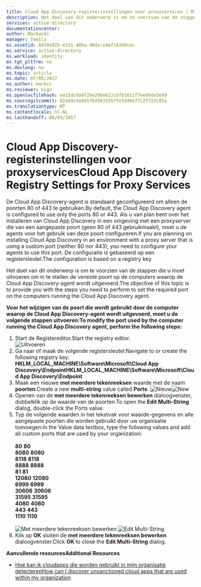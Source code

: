 ```yaml
---
title: Cloud App Discovery-registerinstellingen voor proxyservices | Microsoft Docs
description: Het doel van dit onderwerp is om te voorzien van de stappen die u moet uitvoeren om in te stellen de vereiste poort op de computers waarop de Cloud App Discovery-agent wordt uitgevoerd.
services: active-directory
documentationcenter: 
author: MarkusVi
manager: femila
ms.assetid: 8d78e925-e331-40ba-904a-e4ef14260cac
ms.service: active-directory
ms.workload: identity
ms.tgt_pltfrm: na
ms.devlang: na
ms.topic: article
ms.date: 07/05/2017
ms.author: markvi
ms.reviewer: nigu
ms.openlocfilehash: ea15dc9a9f20a296e622c8fb1011f7ee99de3e99
ms.sourcegitcommit: 02e69c4a9d17645633357fe3d46677c2ff22c85a
ms.translationtype: MT
ms.contentlocale: nl-NL
ms.lasthandoff: 08/03/2017
---
```

# <a name="cloud-app-discovery-registry-settings-for-proxy-services"></a><span data-ttu-id="745b0-103">Cloud App Discovery-registerinstellingen voor proxyservices</span><span class="sxs-lookup"><span data-stu-id="745b0-103">Cloud App Discovery Registry Settings for Proxy Services</span></span>
<span data-ttu-id="745b0-104">De Cloud App Discovery-agent is standaard geconfigureerd om alleen de poorten 80 of 443 te gebruiken.</span><span class="sxs-lookup"><span data-stu-id="745b0-104">By default, the Cloud App Discovery agent is configured to use only the ports 80 or 443.</span></span> <span data-ttu-id="745b0-105">Als u van plan bent over het installeren van Cloud App Discovery in een omgeving met een proxyserver die van een aangepaste poort (geen 80 of 443 gebruikmaakt), moet u de agents voor het gebruik van deze poort configureren.</span><span class="sxs-lookup"><span data-stu-id="745b0-105">If you are planning on installing Cloud App Discovery in an environment with a proxy server that is using a custom port (neither 80 nor 443), you need to configure your agents to use this port.</span></span> <span data-ttu-id="745b0-106">De configuratie is gebaseerd op een registersleutel.</span><span class="sxs-lookup"><span data-stu-id="745b0-106">The configuration is based on a registry key.</span></span>

<span data-ttu-id="745b0-107">Het doel van dit onderwerp is om te voorzien van de stappen die u moet uitvoeren om in te stellen de vereiste poort op de computers waarop de Cloud App Discovery-agent wordt uitgevoerd.</span><span class="sxs-lookup"><span data-stu-id="745b0-107">The objective of this topic is to provide you with the steps you need to perform to set the required port on the computers running the Cloud App Discovery agent.</span></span>

<span data-ttu-id="745b0-108">**Voor het wijzigen van de poort die wordt gebruikt door de computer waarop de Cloud App Discovery-agent wordt uitgevoerd, moet u de volgende stappen uitvoeren:**</span><span class="sxs-lookup"><span data-stu-id="745b0-108">**To modify the port used by the computer running the Cloud App Discovery agent, perform the following steps:**</span></span>

1. <span data-ttu-id="745b0-109">Start de Registereditor.</span><span class="sxs-lookup"><span data-stu-id="745b0-109">Start the registry editor.</span></span> <br> ![Uitvoeren](./media/active-directory-cloudappdiscovery-registry-settings-for-proxy-services/proxy01.png)
2. <span data-ttu-id="745b0-111">Ga naar of maak de volgende registersleutel:</span><span class="sxs-lookup"><span data-stu-id="745b0-111">Navigate to or create the following registry key:</span></span> <br> <span data-ttu-id="745b0-112">**HKLM_LOCAL_MACHINE\Software\Microsoft\Cloud App Discovery\Endpoint**</span><span class="sxs-lookup"><span data-stu-id="745b0-112">**HKLM_LOCAL_MACHINE\Software\Microsoft\Cloud App Discovery\Endpoint**</span></span> 
3. <span data-ttu-id="745b0-113">Maak een nieuwe **met meerdere tekenreeksen** waarde met de naam **poorten**.</span><span class="sxs-lookup"><span data-stu-id="745b0-113">Create a new **multi-string** value called **Ports**.</span></span> <span data-ttu-id="745b0-114">![Nieuw](./media/active-directory-cloudappdiscovery-registry-settings-for-proxy-services/proxy02.png)</span><span class="sxs-lookup"><span data-stu-id="745b0-114">![New](./media/active-directory-cloudappdiscovery-registry-settings-for-proxy-services/proxy02.png)</span></span>
4. <span data-ttu-id="745b0-115">Openen van de **met meerdere tekenreeksen bewerken** dialoogvenster, dubbelklik op de waarde van de poorten.</span><span class="sxs-lookup"><span data-stu-id="745b0-115">To open the **Edit Multi-String** dialog, double-click the Ports value.</span></span>
5. <span data-ttu-id="745b0-116">Typ de volgende waarden in het tekstvak voor waarde-gegevens en alle aangepaste poorten die worden gebruikt door uw organisatie toevoegen:</span><span class="sxs-lookup"><span data-stu-id="745b0-116">In the Value data textbox, type the following values and add all custom ports that are used by your organization:</span></span> <br><br><span data-ttu-id="745b0-117">
   **80**</span><span class="sxs-lookup"><span data-stu-id="745b0-117">
   **80**</span></span> <br><span data-ttu-id="745b0-118">
   **8080**</span><span class="sxs-lookup"><span data-stu-id="745b0-118">
   **8080**</span></span> <br><span data-ttu-id="745b0-119">
   **8118**</span><span class="sxs-lookup"><span data-stu-id="745b0-119">
   **8118**</span></span> <br><span data-ttu-id="745b0-120">
   **8888**</span><span class="sxs-lookup"><span data-stu-id="745b0-120">
   **8888**</span></span> <br><span data-ttu-id="745b0-121">
   **81**</span><span class="sxs-lookup"><span data-stu-id="745b0-121">
   **81**</span></span> <br><span data-ttu-id="745b0-122">
   **12080**</span><span class="sxs-lookup"><span data-stu-id="745b0-122">
   **12080**</span></span> <br><span data-ttu-id="745b0-123">
   **6999**</span><span class="sxs-lookup"><span data-stu-id="745b0-123">
**6999**</span></span> <br><span data-ttu-id="745b0-124">
**30606**</span><span class="sxs-lookup"><span data-stu-id="745b0-124">
**30606**</span></span> <br><span data-ttu-id="745b0-125">
**31595**</span><span class="sxs-lookup"><span data-stu-id="745b0-125">
**31595**</span></span> <br><span data-ttu-id="745b0-126">
**4080**</span><span class="sxs-lookup"><span data-stu-id="745b0-126">
**4080**</span></span> <br><span data-ttu-id="745b0-127">
**443**</span><span class="sxs-lookup"><span data-stu-id="745b0-127">
**443**</span></span> <br><span data-ttu-id="745b0-128">
**1110**</span><span class="sxs-lookup"><span data-stu-id="745b0-128">
**1110**</span></span> <br><br><span data-ttu-id="745b0-129">
![Met meerdere tekenreeksen bewerken](./media/active-directory-cloudappdiscovery-registry-settings-for-proxy-services/proxy03.png)</span><span class="sxs-lookup"><span data-stu-id="745b0-129">
![Edit Multi-String](./media/active-directory-cloudappdiscovery-registry-settings-for-proxy-services/proxy03.png)</span></span>
6. <span data-ttu-id="745b0-130">Klik op **OK** sluiten de **met meerdere tekenreeksen bewerken** dialoogvenster.</span><span class="sxs-lookup"><span data-stu-id="745b0-130">Click **OK** to close the **Edit Multi-String** dialog.</span></span>

<span data-ttu-id="745b0-131">**Aanvullende resources**</span><span class="sxs-lookup"><span data-stu-id="745b0-131">**Additional Resources**</span></span>

* [<span data-ttu-id="745b0-132">Hoe kan ik cloudapps die worden gebruikt in mijn organisatie detecteren</span><span class="sxs-lookup"><span data-stu-id="745b0-132">How can I discover unsanctioned cloud apps that are used within my organization</span></span>](active-directory-cloudappdiscovery-whatis.md) 

